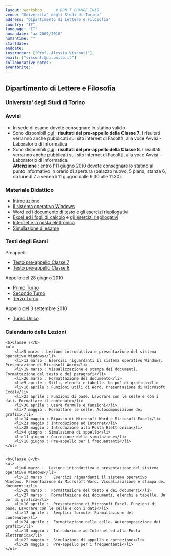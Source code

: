 ```yaml
---
layout: workshop      # DON'T CHANGE THIS.
venue: "Universita' degli Studi di Torino"
address: "Dipartimento di Lettere e Filosofia"
country: "IT" 
language: "IT" 
humandate: "aa 2009/2010" 
humantime: "" 
startdate: 
enddate:       
instructor: ["Prof. Alessia Visconti"] 
email: ["visconti@di.unito.it"]   
collaborative_notes: 
eventbrite:           
---
```


<h2>Dipartimento di Lettere e Filosofia</h2>
<h3>Universita' degli Studi di Torino </h3>

<p></p>


<h3>Avvisi</h3>
	
<ul>
	<li>In sede di esame dovete consegnare lo statino valido</li>
	<li>Sono disponibili <a href="https://alesssia.github.io/lab_lettere_2009_10/assets/risultati_classe7.pdf">qui</a> i <b>risultati del pre-appello della Classe 7</b>. I risultati verranno anche pubblicati sul sito internet di Facolt&agrave;, alla voce Avvisi - Laboratorio di Informatica</li>
	<li>Sono disponibili <a href="https://alesssia.github.io/lab_lettere_2009_10/assets/risultati_classe8.pdf">qui</a> i <b>risultati del pre-appello della Classe 8</b>. I risultati verranno anche pubblicati sul sito internet di Facolt&agrave;, alla voce Avvisi - Laboratorio di Informatica.<br/>
    <b>Attenzione</b> :  entro l'11 giugno 2010 dovete consegnare lo statino al punto informativo in orario di apertura (palazzo nuovo, 5 piano, stanza 6, da luned&igrave; 7 a venerd&igrave; 11 giugno dalle 9.30 alle 11.30).</li>
</ul>
	
<h3>Materiale Didattico</h3>

<ul>
	<li><a href="https://alesssia.github.io/lab_lettere_2009_10/slidedecks/01-Introduzione.pdf">Introduzione</a></li>
	<li><a href="https://alesssia.github.io/lab_lettere_2009_10/slidedecks/02-Windows.pdf">Il sistema operativo Windows</a></li>
	<li><a href="https://alesssia.github.io/lab_lettere_2009_10/slidedecks/03-word.pdf">Word ed i documento di testo</a> e <a href="./03-word_EX.pdf">gli esercizi 	riepilogativi</a></li>
	<li><a href="https://alesssia.github.io/lab_lettere_2009_10/slidedecks/04-excel.pdf">Excel ed i fogli di calcolo</a> e <a href="./04-excel_EX.pdf">gli esercizi riepilogativi</a></li>
	<li><a href="https://alesssia.github.io/lab_lettere_2009_10/slidedecks/05-Internet.pdf">Internet e la posta elettronica</a></li>
	<li><a href="https://alesssia.github.io/lab_lettere_2009_10/slidedecks/Simulazione.pdf">Simulazione di esame</a></li>
</ul>	

<h3>Testi degli Esami</h3>

Preappelli
<ul>	
    <li><a href="https://alesssia.github.io/lab_lettere_2009_10/assets/Classe7.pdf">Testo pre-appello Classe 7</a></li>
	<li><a href="https://alesssia.github.io/lab_lettere_2009_10/assets/Classe8.pdf">Testo pre-appello Classe 8</a></li>
</ul>
			
Appello del 28 giugno 2010
<ul> 
 	<li><a href="https://alesssia.github.io/lab_lettere_2009_10/assets/Prova1.pdf">Primo Turno</a></li>
    <li><a href="https://alesssia.github.io/lab_lettere_2009_10/assets/Prova2.pdf">Secondo Turno</a></li>
    <li><a href="https://alesssia.github.io/lab_lettere_2009_10/assets/Prova3.pdf">Terzo Turno</a></li>
</ul>

Appello del 3 settembre 2010
<ul> 
	<li><a href="https://alesssia.github.io/lab_lettere_2009_10/assets//appello_settembre.pdf">Turno Unico</a></li>
</ul>
		
		
<h3>Calendario delle Lezioni</h3>

	<b>Classe 7</b>
	<ul>
		<li>5 marzo : Lezione introduttiva e presentazione del sistema operativo Windows</li>
		<li>12 marzo : Esercizi riguardanti il sistema operativo Windows. Presentazione di Microsoft Word</li>
		<li>19 marzo : Visualizzazione e stampa dei documenti. Formattazione del testo e dei paragrafi</li>
		<li>26 marzo : Formattazione del documento</li>
		<li>9 aprile : Stili, elenchi e tabelle. Un po' di grafica</li>
		<li>16 aprile : Funzioni utili di Word. Presentazione di Microsoft Excel</li>
		<li>23 aprile : Funzioni di base. Lavorare con le celle e con i dati. Formattare il contenuto</li>
		<li>30 aprile : Usare formule e funzioni</li>
		<li>7 maggio : Formattare le celle. Autocomposizione dei grafici</li>
		<li>14 maggio : Ripasso di Microsoft Word e Microsoft Excel</li>
		<li>21 maggio : Introduzione ad Internet</li>
		<li>28 maggio : Introduzione alla Posta Elettronica</li>
		<li>4 giugno : Simulazione di appello</li>
		<li>11 giugno : Correzione della simulazione</li>
		<li>18 giugno : Pre-appello per i frequentanti</li>
	</ul>


	<b>Classe 8</b>
	<ul>			
		<li>6 marzo :  Lezione introduttiva e presentazione del sistema operativo Windows</li>
		<li>13 marzo :   Esercizi riguardanti il sistema operativo Windows. Presentazione di Microsoft Word. Visualizzazione e stampa dei documenti</li>
		<li>20 marzo :  Formattazione del testo e dei documenti</li>
		<li>27 marzo :  Formattazione dei documenti, elenchi e tabelle. Un po' di grafica</li>
		<li>10 aprile :  Presentazione di Microsoft Excel. Funzioni di base. Lavorare con le celle e con i dati</li>
		<li>17 aprile :  Semplici formule. Formattazione del contenuto</li>
		<li>24 aprile :  Formattazione delle celle. Autocomposizione dei grafici</li>
		<li>15 maggio :  Introduzione ad Internet ed alla Posta Elettronica</li>
		<li>22 maggio :  Simulazione di appello e correzione</li>
		<li>29 maggio :  Pre-appello per i frequentanti</li>
	</ul>



</div>		

</p>
